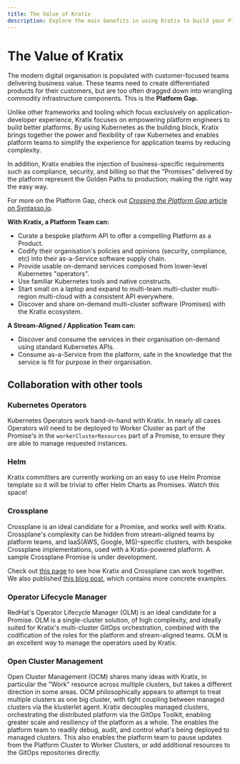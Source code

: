 ```yaml
---
title: The Value of Kratix
description: Explore the main benefits in using Kratix to build your Platform.
---
```


# The Value of Kratix

The modern digital organisation is populated with customer-focused teams delivering business value. These teams need to create differentiated products for their customers, but are too often dragged down into wrangling commodity infrastructure components. This is the **Platform Gap.**&#x20;

Unlike other frameworks and tooling which focus exclusively on application-developer experience, Kratix focuses on empowering platform engineers to build better platforms. By using Kubernetes as the building block, Kratix brings together the power and flexibility of raw Kubernetes and enables platform teams to simplify the experience for application teams by reducing complexity.

In addition, Kratix enables the injection of business-specific requirements such as compliance, security, and billing so that the “Promises” delivered by the platform represent the Golden Paths to production; making the right way the easy way.

For more on the Platform Gap, check out [_Crossing the Platform Gap_ article on Syntasso.io](https://www.syntasso.io/post/crossing-the-platform-gap).

**With Kratix, a Platform Team can:**

* Curate a bespoke platform API to offer a compelling Platform as a Product.
* Codify their organisation's policies and opinions (security, compliance, etc) into their as-a-Service software supply chain.
* Provide usable on-demand services composed from lower-level Kubernetes "operators".
* Use familiar Kubernetes tools and native constructs.
* Start small on a laptop and expand to multi-team multi-cluster multi-region multi-cloud with a consistent API everywhere.
* Discover and share on-demand multi-cluster software (Promises) with the Kratix ecosystem.

**A Stream-Aligned / Application Team can:**

* Discover and consume the services in their organisation on-demand using standard Kubernetes APIs.
* Consume as-a-Service from the platform, safe in the knowledge that the service is fit for purpose in their organisation.

## Collaboration with other tools

### Kubernetes Operators

Kubernetes Operators work hand-in-hand with Kratix. In nearly all cases
Operators will need to be deployed to Worker Cluster as part of the Promise's
in the `workerClusterResources` part of a Promise, to ensure they are able to
manage requested instances.

### Helm

Kratix committers are currently working on an easy to use Helm Promise template so it will be trivial to offer Helm Charts as Promises. Watch this space!

### Crossplane

Crossplane is an ideal candidate for a Promise, and works well with Kratix.
Crossplane's complexity can be hidden from stream-aligned teams by platform
teams, and IaaS(AWS, Google, MS)-specific clusters, with bespoke Crossplane
implementations, used with a Kratix-powered platform. A sample Crossplane
Promise is under development.

Check out [this
page](https://kratix.io/docs/main/how-kratix-complements/crossplane) to see how
Kratix and Crossplane can work together. We also published [this blog
post](https://www.syntasso.io/post/building-your-platform-your-way-with-crossplane-and-kratix),
which contains more concrete examples.

### Operator Lifecycle Manager

RedHat's Operator Lifecycle Manager (OLM) is an ideal candidate for a Promise. OLM is a single-cluster solution, of high complexity, and ideally suited for Kratix's multi-cluster GitOps orchestration, combined with the codification of the roles for the platform and stream-aligned teams. OLM is an excellent way to manage the operators used by Kratix.

### Open Cluster Management

Open Cluster Management (OCM) shares many ideas with Kratix, in particular the "Work" resource across multiple clusters, but takes a different direction in some areas. OCM philosophically appears to attempt to treat multiple clusters as one big cluster, with tight coupling between managed clusters via the klusterlet agent. Kratix decouples managed clusters, orchestrating the distributed platform via the GitOps Toolkit, enabling greater scale and resiliency of the platform as a whole. The enables the platform team to readily debug, audit, and control what's being deployed to managed clusters. This also enables the platform team to pause updates from the Platform Cluster to Worker Clusters, or add additional resources to the GitOps repositories directly.
